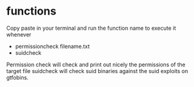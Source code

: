 # functions

Copy paste in your terminal and run the function name to execute it whenever
- permissioncheck filename.txt
- suidcheck

Permission check will check and print out nicely the permissions of the target file
suidcheck will check suid binaries against the suid exploits on gtfobins.

